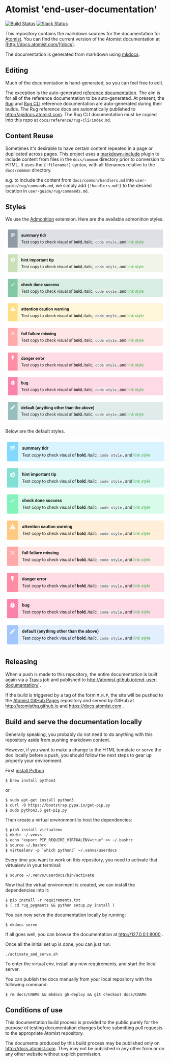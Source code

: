 # Atomist 'end-user-documentation'

[![Build Status](https://travis-ci.org/atomist/end-user-documentation.svg?branch=master)](https://travis-ci.org/atomist/end-user-documentation)
[![Slack Status](https://join.atomist.com/badge.svg)](https://join.atomist.com/)

This repository contains the markdown sources for the documentation
for [Atomist][atomist].  You can find the current version of the
Atomist documentation at [http://docs.atomist.com/][docs].

[atomist]: https://www.atomist.com/
[docs]: http://docs.atomist.com/

The documentation is generated from markdown using [mkdocs][].

[mkdocs]: http://www.mkdocs.org/

## Editing

Much of the documentation is hand-generated, so you can feel free to
edit.

The exception is the
auto-generated [reference documentation](docs/reference/).  The aim is
for all of the reference documentation to be auto-generated.  At
present, the [Rug][rug] and [Rug CLI][cli] reference documentation are
auto-generated during their builds.  The Rug reference docs are
automatically published to http://apidocs.atomist.com.  The Rug CLI
documentation must be copied into this repo at
`docs/reference/rug-cli/index.md`.

[rug]: https://github.com/atomist/rug
[cli]: https://github.com/atomist/rug-cli

## Content Reuse

Sometimes it's desirable to have certain content repeated in a page or duplicated
across pages. This project uses a [markdown-include][markdown-include] plugin to 
include content from files in the `docs/common` directory prior to conversion to 
HTML. It uses the `{!filename!}` syntax, with all filenames relative to the 
`docs/common` directory.

e.g. to include the content from `docs/common/handlers.md` into `user-guide/rug/commands.md`,
we simply add `{!handlers.md!}` to the desired location in `user-guide/rug/commands.md`.

[markdown-include]: https://github.com/cmacmackin/markdown-include

## Styles

We use the [Admonition][admonition] extension.  Here are the available
admonition styles.

![Admonition Classes](images/admonition-classes.png)

Below are the default styles.

![Admonition Classes](images/admonition-classes-default.png)

[admonition]: https://pythonhosted.org/Markdown/extensions/admonition.html

<!-- to recreate the above image
!!! tldr "summary tldr"
    Test copy to check visual of **bold**, *italic*, `code style`, and [link style][ts]

!!! important "hint important tip"
    Test copy to check visual of **bold**, *italic*, `code style`, and [link style][ts]

!!! check "check done success"
    Test copy to check visual of **bold**, *italic*, `code style`, and [link style][ts]

!!! caution "attention caution warning"
    Test copy to check visual of **bold**, *italic*, `code style`, and [link style][ts]

!!! fail "fail failure missing"
    Test copy to check visual of **bold**, *italic*, `code style`, and [link style][ts]

!!! danger "danger error"
    Test copy to check visual of **bold**, *italic*, `code style`, and [link style][ts]

!!! bug "bug"
    Test copy to check visual of **bold**, *italic*, `code style`, and [link style][ts]

!!! default "default (anything other than the above)"
    Test copy to check visual of **bold**, *italic*, `code style`, and [link style][ts]

[ts]: https://www.typescriptlang.org/
-->

## Releasing

When a push is made to this repository, the entire documentation is
built again via a [Travis][travis] job and published to
http://atomist.github.io/end-user-documentation/ .

[travis]: https://travis-ci.com/atomisthq/end-user-documentation

If the build is triggered by a tag of the form `M.N.P`, the site will
be pushed to the [Atomist GitHub Pages][pages] repository and served
by GitHub at http://atomisthq.github.io and https://docs.atomist.com .

[pages]: https://github.com/atomisthq/atomisthq.github.io

## Build and serve the documentation locally

Generally speaking, you probably do not need to do anything
with this repository aside from pushing markdown content.

However, if you want to make a change to the HTML template
or serve the doc locally before a push, you should follow the
next steps to gear up properly your environment.

First [install Python](https://github.com/Homebrew/brew/blob/master/share/doc/homebrew/Homebrew-and-Python.md)

```
$ brew install python3
```
or

```
$ sudo apt-get install python3
$ curl -O https://bootstrap.pypa.io/get-pip.py
$ sudo python3.5 get-pip.py
```

Then create a virtual environment to host the dependencies:

```
$ pip3 install virtualenv
$ mkdir ~/.venvs
$ echo "export PIP_REQUIRE_VIRTUALENV=true" >> ~/.bashrc
$ source ~/.bashrc
$ virtualenv -p `which python3` ~/.venvs/userdocs
```

Every time you want to work on this repository,
you need to activate that virtualenv in your terminal:

```
$ source ~/.venvs/userdocs/bin/activate
```

Now that the virtual environment is created, we can
install the dependencies into it:

```
$ pip install -r requirements.txt
$ ( cd rug_pygments && python setup.py install )
```

You can now serve the documentation locally by running:

```
$ mkdocs serve
```

If all goes well, you can browse the documentation at
http://127.0.0.1:8000 .

Once all the initial set up is done, you can just run:

```shell
./activate_and_serve.sh
```

To enter the virtual env, install any new requirements,
and start the local server.

You can publish the docs manually from your local repository with the
following command:

```
$ rm docs/CNAME && mkdocs gh-deploy && git checkout docs/CNAME
```

## Conditions of use

This documentation build process is provided to the public purely for
the purpose of testing documentation changes before submitting pull
requests to the appropriate Atomist repository.

The documents produced by this build process may be published only on
http://docs.atomist.com. They may not be published in any other form
or on any other website without explicit permission.
